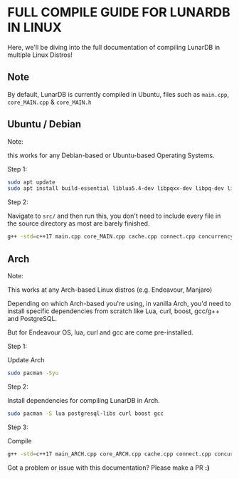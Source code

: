 # FULL COMPILE GUIDE FOR LUNARDB IN LINUX

Here, we'll be diving into the full documentation of compiling
LunarDB in multiple Linux Distros!

## Note

By default, LunarDB is currently compiled in Ubuntu, files such as `main.cpp`, `core_MAIN.cpp` & `core_MAIN.h`

## Ubuntu / Debian

Note:

this works for any Debian-based or Ubuntu-based Operating Systems.

Step 1:

```bash
sudo apt update
sudo apt install build-essential liblua5.4-dev libpqxx-dev libpq-dev libcurl4-openssl-dev libboost-all-dev libasio-dev
```

Step 2:

Navigate to `src/` and then run this, you don't need to include every file
in the source directory as most are barely finished.

```bash
g++ -std=c++17 main.cpp core_MAIN.cpp cache.cpp connect.cpp concurrency.cpp saved.cpp sql.cpp module.cpp parser.cpp sharding.cpp hashing.cpp -I/usr/include/lua5.4 -llua5.4 -lpqxx -lpq -lcurl -lboost_system -pthread -o ../bin/lunardb
```

## Arch

Note:

This works at any Arch-based Linux distros (e.g. Endeavour, Manjaro)

Depending on which Arch-based you're using, in vanilla Arch, you'd need to install
specific dependencies from scratch like Lua, curl, boost, gcc/g++ and PostgreSQL.

But for Endeavour OS, lua, curl and gcc are come pre-installed.

Step 1:

Update Arch

```bash
sudo pacman -Syu
```

Step 2:

Install dependencies for compiling LunarDB in Arch.

```bash
sudo pacman -S lua postgresql-libs curl boost gcc
```

Step 3:

Compile

```bash
g++ -std=c++17 main_ARCH.cpp core_ARCH.cpp cache.cpp connect.cpp concurrency.cpp saved.cpp sql.cpp module.cpp parser.cpp sharding.cpp hashing.cpp -I/usr/include/lua -llua -lpqxx -lpq -lcurl -lboost_system -pthread -o ../bin/arch/lunardb
```

Got a problem or issue with this documentation? Please make a PR **:)**
